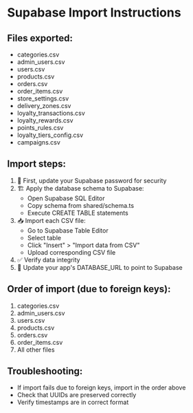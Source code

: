 
# Supabase Import Instructions

## Files exported:
- categories.csv
- admin_users.csv
- users.csv
- products.csv
- orders.csv
- order_items.csv
- store_settings.csv
- delivery_zones.csv
- loyalty_transactions.csv
- loyalty_rewards.csv
- points_rules.csv
- loyalty_tiers_config.csv
- campaigns.csv

## Import steps:
1. 🔑 First, update your Supabase password for security
2. 🏗️  Apply the database schema to Supabase:
   - Open Supabase SQL Editor
   - Copy schema from shared/schema.ts
   - Execute CREATE TABLE statements
3. 📥 Import each CSV file:
   - Go to Supabase Table Editor
   - Select table
   - Click "Insert" > "Import data from CSV"
   - Upload corresponding CSV file
4. ✅ Verify data integrity
5. 🔄 Update your app's DATABASE_URL to point to Supabase

## Order of import (due to foreign keys):
1. categories.csv
2. admin_users.csv  
3. users.csv
4. products.csv
5. orders.csv
6. order_items.csv
7. All other files

## Troubleshooting:
- If import fails due to foreign keys, import in the order above
- Check that UUIDs are preserved correctly
- Verify timestamps are in correct format
